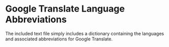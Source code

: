 # Google Translate Language Abbreviations

The included text file simply includes a dictionary containing the languages and associated abbreviations for Google Translate.
